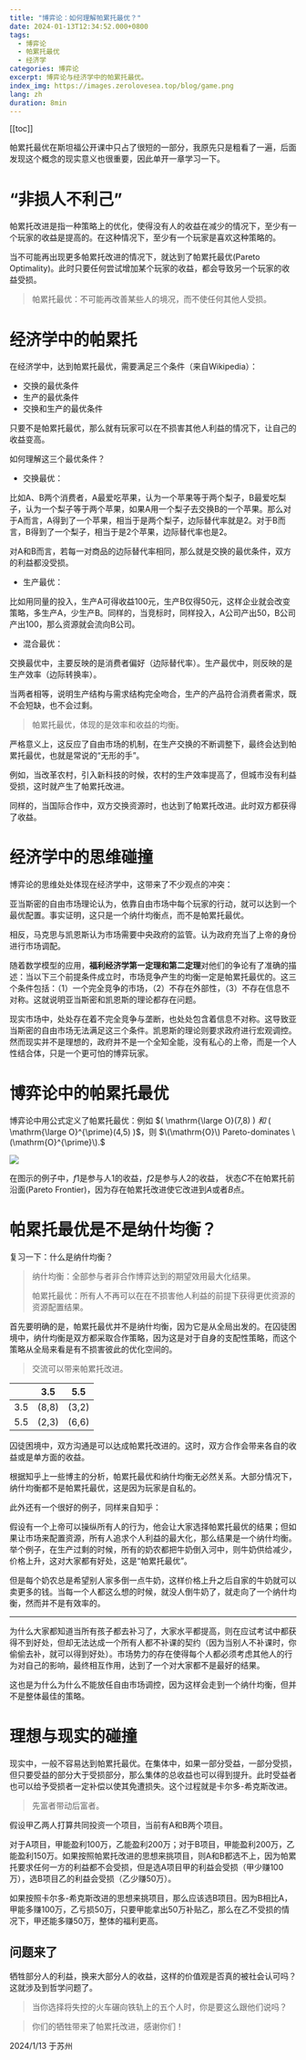 ```yaml
---
title: "博弈论：如何理解帕累托最优？"
date: 2024-01-13T12:34:52.000+0800
tags:
  - 博弈论
  - 帕累托最优
  - 经济学
categories: 博弈论
excerpt: 博弈论与经济学中的帕累托最优。
index_img: https://images.zerolovesea.top/blog/game.png
lang: zh
duration: 8min
---
```

[[toc]]

帕累托最优在斯坦福公开课中只占了很短的一部分，我原先只是粗看了一遍，后面发现这个概念的现实意义也很重要，因此单开一章学习一下。



# “非损人不利己”

帕累托改进是指一种策略上的优化，使得没有人的收益在减少的情况下，至少有一个玩家的收益是提高的。在这种情况下，至少有一个玩家是喜欢这种策略的。

当不可能再出现更多帕累托改进的情况下，就达到了帕累托最优(Pareto Optimality)。此时只要任何尝试增加某个玩家的收益，都会导致另一个玩家的收益受损。

> 帕累托最优：不可能再改善某些人的境况，而不使任何其他人受损。

# 经济学中的帕累托

在经济学中，达到帕累托最优，需要满足三个条件（来自Wikipedia）：

- 交换的最优条件
- 生产的最优条件
- 交换和生产的最优条件

只要不是帕累托最优，那么就有玩家可以在不损害其他人利益的情况下，让自己的收益变高。

如何理解这三个最优条件？

- 交换最优：

比如A、B两个消费者，A最爱吃苹果，认为一个苹果等于两个梨子，B最爱吃梨子，认为一个梨子等于两个苹果，如果A用一个梨子去交换B的一个苹果。那么对于A而言，A得到了一个苹果，相当于是两个梨子，边际替代率就是2。对于B而言，B得到了一个梨子，相当于是2个苹果，边际替代率也是2。

对A和B而言，若每一对商品的边际替代率相同，那么就是交换的最优条件，双方的利益都没受损。

- 生产最优：

比如用同量的投入，生产A可得收益100元，生产B仅得50元，这样企业就会改变策略，多生产A，少生产B。同样的，当竞标时，同样投入，A公司产出50，B公司产出100，那么资源就会流向B公司。

- 混合最优：

交换最优中，主要反映的是消费者偏好（边际替代率）。生产最优中，则反映的是生产效率（边际转换率）。

当两者相等，说明生产结构与需求结构完全吻合，生产的产品符合消费者需求，既不会短缺，也不会过剩。

> 帕累托最优，体现的是效率和收益的均衡。

严格意义上，这反应了自由市场的机制，在生产交换的不断调整下，最终会达到帕累托最优，也就是常说的“无形的手”。

例如，当改革农村，引入新科技的时候，农村的生产效率提高了，但城市没有利益受损，这时就产生了帕累托改进。

同样的，当国际合作中，双方交换资源时，也达到了帕累托改进。此时双方都获得了收益。	

# 经济学中的思维碰撞

博弈论的思维处处体现在经济学中，这带来了不少观点的冲突：

亚当斯密的自由市场理论认为，依靠自由市场中每个玩家的行动，就可以达到一个最优配置。事实证明，这只是一个纳什均衡点，而不是帕累托最优。

相反，马克思与凯恩斯认为市场需要中央政府的监管。认为政府充当了上帝的身份进行市场调配。

随着数学模型的应用，**福利经济学第一定理和第二定理**对他们的争论有了准确的描述：当以下三个前提条件成立时，市场竞争产生的均衡一定是帕累托最优的。这三个条件包括：（1）一个完全竞争的市场，（2）不存在外部性，（3）不存在信息不对称。这就说明亚当斯密和凯恩斯的理论都存在问题。

现实市场中，处处存在着不完全竞争与垄断，也处处包含着信息不对称。这导致亚当斯密的自由市场无法满足这三个条件。凯恩斯的理论则要求政府进行宏观调控。然而现实并不是理想的，政府并不是一个全知全能，没有私心的上帝，而是一个人性结合体，只是一个更可怕的博弈玩家。

# 博弈论中的帕累托最优

博弈论中用公式定义了帕累托最优：例如 $\( \mathrm{\large O}(7,8) \) $和$ \( \mathrm{\large O}^{\prime}(4,5) \)$，则 $\(\mathrm{O}\) Pareto-dominates \(\mathrm{O}^{\prime}\).$

![](http://images.zerolovesea.top/blog/240113-1.png)

在图示的例子中，$f1$是参与人1的收益，$f2$是参与人2的收益， 状态$C$不在帕累托前沿面(Pareto Frontier)，因为存在帕累托改进使它改进到$A$或者$B$点。

# 帕累托最优是不是纳什均衡？

复习一下：什么是纳什均衡？

> 纳什均衡：全部参与者非合作博弈达到的期望效用最大化结果。
>
> 帕累托最优：所有人不再可以在在不损害他人利益的前提下获得更优资源的资源配置结果。

首先要明确的是，帕累托最优并不是纳什均衡，因为它是从全局出发的。在囚徒困境中，纳什均衡是双方都采取合作策略，因为这是对于自身的支配性策略，而这个策略从全局来看是有不损害彼此的优化空间的。

> 交流可以带来帕累托改进。

| | 3.5 | 5.5  |
|----------|---|---|
| 3.5| (8,8)| (3,2)|
|5.5| (2,3)| (6,6)|

囚徒困境中，双方沟通是可以达成帕累托改进的。这时，双方合作会带来各自的收益或是单方面的收益。

根据知乎上一些博主的分析，帕累托最优和纳什均衡无必然关系。大部分情况下，纳什均衡都不是帕累托最优，这是因为玩家是自私的。

此外还有一个很好的例子，同样来自知乎：

假设有一个上帝可以操纵所有人的行为，他会让大家选择帕累托最优的结果；但如果让市场来配置资源，所有人追求个人利益的最大化，那么结果是一个纳什均衡。举个例子，在生产过剩的时候，所有的奶农都把牛奶倒入河中，则牛奶供给减少，价格上升，这对大家都有好处，这是“帕累托最优”。

但是每个奶农总是希望别人家多倒一点牛奶，这样价格上升之后自家的牛奶就可以卖更多的钱。当每一个人都这么想的时候，就没人倒牛奶了，就走向了一个纳什均衡，然而并不是有效率的。

---

为什么大家都知道当所有孩子都去补习了，大家水平都提高，则在应试考试中都获得不到好处，但却无法达成一个所有人都不补课的契约（因为当别人不补课时，你偷偷去补，就可以得到好处）。市场势力的存在使得每个人都必须考虑其他人的行为对自己的影响，最终相互作用，达到了一个对大家都不是最好的结果。

这也是为什么为什么不能放任自由市场调控，因为这样会走到一个纳什均衡，但并不是整体最佳的策略。

# 理想与现实的碰撞

现实中，一般不容易达到帕累托最优。在集体中，如果一部分受益，一部分受损，但只要受益的部分大于受损部分，那么集体的总收益也可以得到提升。此时受益者也可以给予受损者一定补偿以使其免遭损失。这个过程就是卡尔多-希克斯改进。

> 先富者带动后富者。

假设甲乙两人打算共同投资一个项目，当前有A和B两个项目。

对于A项目，甲能盈利100万，乙能盈利200万；对于B项目，甲能盈利200万，乙能盈利150万。如果按照帕累托改进的思想来挑项目，则A和B都选不上，因为帕累托要求任何一方的利益都不会受损，但是选A项目甲的利益会受损（甲少赚100万），选B项目乙的利益会受损（乙少赚50万）。

如果按照卡尔多-希克斯改进的思想来挑项目，那么应该选B项目。因为B相比A，甲能多赚100万，乙亏损50万，只要甲能拿出50万补贴乙，那么在乙不受损的情况下，甲还能多赚50万，整体的福利更高。

## 问题来了

牺牲部分人的利益，换来大部分人的收益，这样的价值观是否真的被社会认可吗？这就涉及到哲学问题了。

> 当你选择将失控的火车碾向铁轨上的五个人时，你是要这么跟他们说吗？

> 你们的牺牲带来了帕累托改进，感谢你们！


2024/1/13 于苏州
